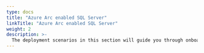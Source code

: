 ```yaml
---
type: docs
title: "Azure Arc enabled SQL Server"
linkTitle: "Azure Arc enabled SQL Server"
weight: 2
description: >-
  The deployment scenarios in this section will guide you through onboarding Microsoft SQL Server, deployed on various platforms to Azure Arc.
---
```

